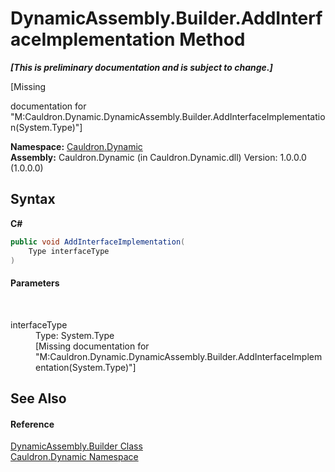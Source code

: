 # DynamicAssembly.Builder.AddInterfaceImplementation Method 
 _**\[This is preliminary documentation and is subject to change.\]**_

\[Missing <summary> documentation for "M:Cauldron.Dynamic.DynamicAssembly.Builder.AddInterfaceImplementation(System.Type)"\]

**Namespace:**&nbsp;<a href="N_Cauldron_Dynamic">Cauldron.Dynamic</a><br />**Assembly:**&nbsp;Cauldron.Dynamic (in Cauldron.Dynamic.dll) Version: 1.0.0.0 (1.0.0.0)

## Syntax

**C#**<br />
``` C#
public void AddInterfaceImplementation(
	Type interfaceType
)
```


#### Parameters
&nbsp;<dl><dt>interfaceType</dt><dd>Type: System.Type<br />\[Missing <param name="interfaceType"/> documentation for "M:Cauldron.Dynamic.DynamicAssembly.Builder.AddInterfaceImplementation(System.Type)"\]</dd></dl>

## See Also


#### Reference
<a href="T_Cauldron_Dynamic_DynamicAssembly_Builder">DynamicAssembly.Builder Class</a><br /><a href="N_Cauldron_Dynamic">Cauldron.Dynamic Namespace</a><br />